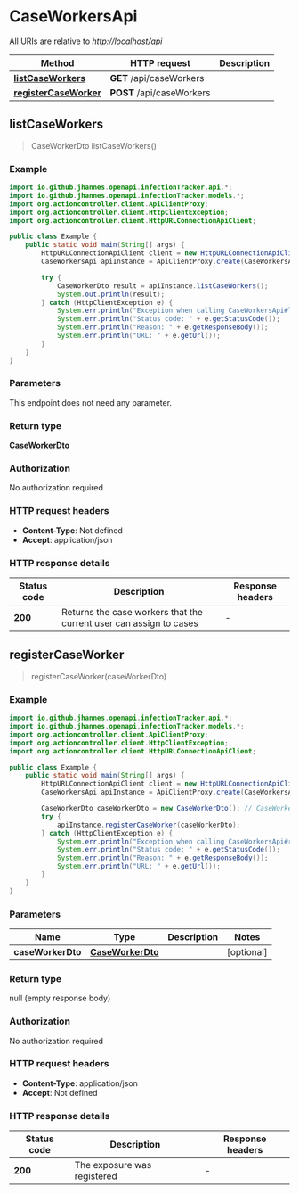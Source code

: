 # CaseWorkersApi

All URIs are relative to *http://localhost/api*

Method | HTTP request | Description
------------- | ------------- | -------------
[**listCaseWorkers**](CaseWorkersApi.md#listCaseWorkers) | **GET** /api/caseWorkers | 
[**registerCaseWorker**](CaseWorkersApi.md#registerCaseWorker) | **POST** /api/caseWorkers | 



## listCaseWorkers

> CaseWorkerDto listCaseWorkers()



### Example

```java
import io.github.jhannes.openapi.infectionTracker.api.*;
import io.github.jhannes.openapi.infectionTracker.models.*;
import org.actioncontroller.client.ApiClientProxy;
import org.actioncontroller.client.HttpClientException;
import org.actioncontroller.client.HttpURLConnectionApiClient;

public class Example {
    public static void main(String[] args) {
        HttpURLConnectionApiClient client = new HttpURLConnectionApiClient("http://localhost/api");
        CaseWorkersApi apiInstance = ApiClientProxy.create(CaseWorkersApi.class, httpClient);

        try {
            CaseWorkerDto result = apiInstance.listCaseWorkers();
            System.out.println(result);
        } catch (HttpClientException e) {
            System.err.println("Exception when calling CaseWorkersApi#listCaseWorkers");
            System.err.println("Status code: " + e.getStatusCode());
            System.err.println("Reason: " + e.getResponseBody());
            System.err.println("URL: " + e.getUrl());
        }
    }
}
```

### Parameters

This endpoint does not need any parameter.

### Return type

[**CaseWorkerDto**](CaseWorkerDto.md)

### Authorization

No authorization required

### HTTP request headers

- **Content-Type**: Not defined
- **Accept**: application/json

### HTTP response details
| Status code | Description | Response headers |
|-------------|-------------|------------------|
| **200** | Returns the case workers that the current user can assign to cases |  -  |


## registerCaseWorker

> registerCaseWorker(caseWorkerDto)



### Example

```java
import io.github.jhannes.openapi.infectionTracker.api.*;
import io.github.jhannes.openapi.infectionTracker.models.*;
import org.actioncontroller.client.ApiClientProxy;
import org.actioncontroller.client.HttpClientException;
import org.actioncontroller.client.HttpURLConnectionApiClient;

public class Example {
    public static void main(String[] args) {
        HttpURLConnectionApiClient client = new HttpURLConnectionApiClient("http://localhost/api");
        CaseWorkersApi apiInstance = ApiClientProxy.create(CaseWorkersApi.class, httpClient);

        CaseWorkerDto caseWorkerDto = new CaseWorkerDto(); // CaseWorkerDto | 
        try {
            apiInstance.registerCaseWorker(caseWorkerDto);
        } catch (HttpClientException e) {
            System.err.println("Exception when calling CaseWorkersApi#registerCaseWorker");
            System.err.println("Status code: " + e.getStatusCode());
            System.err.println("Reason: " + e.getResponseBody());
            System.err.println("URL: " + e.getUrl());
        }
    }
}
```

### Parameters


Name | Type | Description  | Notes
------------- | ------------- | ------------- | -------------
 **caseWorkerDto** | [**CaseWorkerDto**](CaseWorkerDto.md)|  | [optional]

### Return type

null (empty response body)

### Authorization

No authorization required

### HTTP request headers

- **Content-Type**: application/json
- **Accept**: Not defined

### HTTP response details
| Status code | Description | Response headers |
|-------------|-------------|------------------|
| **200** | The exposure was registered |  -  |

